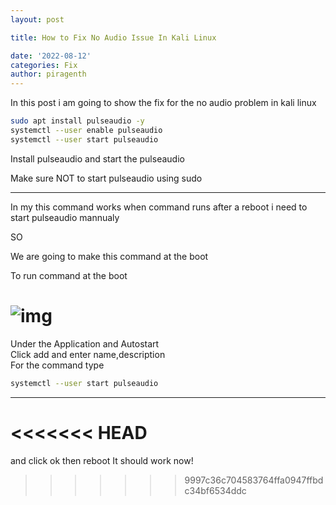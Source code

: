 ```yaml
---
layout: post

title: How to Fix No Audio Issue In Kali Linux

date: '2022-08-12'
categories: Fix
author: piragenth
---
```

In this post i am going to show the fix for the no audio problem in kali linux  


```bash
sudo apt install pulseaudio -y
systemctl --user enable pulseaudio
systemctl --user start pulseaudio
```

Install pulseaudio and start the pulseaudio

Make sure NOT to start pulseaudio using sudo 

---
In my this command works when command runs after a reboot i need to start pulseaudio mannualy

SO  

We are going to make this command at the boot  


To run command at the boot

![img](https://raw.githubusercontent.com/piragenthnetlify/ltfb.github.io/master/assets/Pictures/Screenshot_2022-08-12_08-29-42.png)
=======


Under the Application and Autostart  
Click add and enter name,description    
For the command type 

```bash
systemctl --user start pulseaudio
```
---
<<<<<<< HEAD
=======
and click ok then reboot 
It should work now!
>>>>>>> 9997c36c704583764ffa0947ffbdc34bf6534ddc
